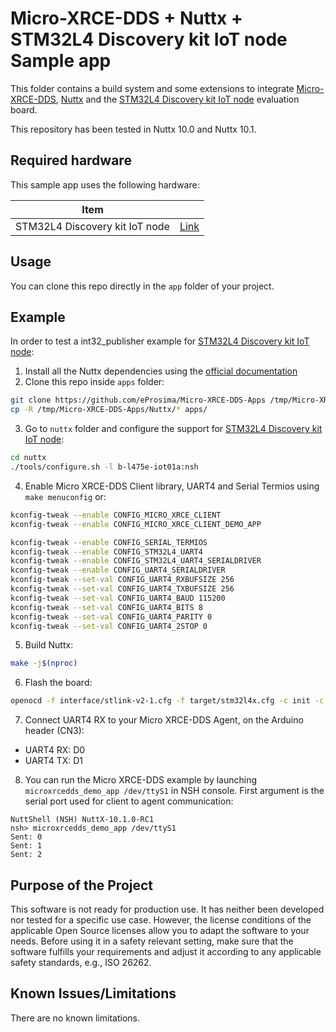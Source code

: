 # Micro-XRCE-DDS + Nuttx + STM32L4 Discovery kit IoT node Sample app

This folder contains a build system and some extensions to integrate [Micro-XRCE-DDS](https://micro-xrce-dds.readthedocs.io/en/latest/), [Nuttx](https://nuttx.apache.org/) and the [STM32L4 Discovery kit IoT node](https://www.st.com/en/evaluation-tools/b-l475e-iot01a.html) evaluation board.

This repository has been tested in Nuttx 10.0 and Nuttx 10.1.

## Required hardware

This sample app uses the following hardware:

| Item                           |                                                                                                |
| ------------------------------ | ---------------------------------------------------------------------------------------------- |
| STM32L4 Discovery kit IoT node | [Link](https://www.st.com/en/evaluation-tools/b-l475e-iot01a.html)                             |

## Usage

You can clone this repo directly in the `app` folder of your project.

## Example

In order to test a int32_publisher example for [STM32L4 Discovery kit IoT node](https://www.st.com/en/evaluation-tools/b-l475e-iot01a.html):

1. Install all the Nuttx dependencies using the [official documentation](https://nuttx.apache.org/docs/10.0.0/quickstart/install.html)
2. Clone this repo inside `apps` folder:
```bash
git clone https://github.com/eProsima/Micro-XRCE-DDS-Apps /tmp/Micro-XRCE-DDS-Apps
cp -R /tmp/Micro-XRCE-DDS-Apps/Nuttx/* apps/
```
3. Go to `nuttx` folder and configure the support for [STM32L4 Discovery kit IoT node](https://www.st.com/en/evaluation-tools/b-l475e-iot01a.html):
```bash
cd nuttx
./tools/configure.sh -l b-l475e-iot01a:nsh
```
4. Enable Micro XRCE-DDS Client library, UART4 and Serial Termios using `make menuconfig` or:
```bash
kconfig-tweak --enable CONFIG_MICRO_XRCE_CLIENT
kconfig-tweak --enable CONFIG_MICRO_XRCE_CLIENT_DEMO_APP

kconfig-tweak --enable CONFIG_SERIAL_TERMIOS
kconfig-tweak --enable CONFIG_STM32L4_UART4
kconfig-tweak --enable CONFIG_STM32L4_UART4_SERIALDRIVER
kconfig-tweak --enable CONFIG_UART4_SERIALDRIVER
kconfig-tweak --set-val CONFIG_UART4_RXBUFSIZE 256
kconfig-tweak --set-val CONFIG_UART4_TXBUFSIZE 256
kconfig-tweak --set-val CONFIG_UART4_BAUD 115200
kconfig-tweak --set-val CONFIG_UART4_BITS 8
kconfig-tweak --set-val CONFIG_UART4_PARITY 0
kconfig-tweak --set-val CONFIG_UART4_2STOP 0
```
5. Build Nuttx:
```bash
make -j$(nproc)
```
6. Flash the board:
```bash
openocd -f interface/stlink-v2-1.cfg -f target/stm32l4x.cfg -c init -c "reset halt" -c "flash write_image erase nuttx.bin 0x08000000" -c "reset" -c "exit"
```
7. Connect UART4 RX to your Micro XRCE-DDS Agent, on the Arduino header (CN3):
  - UART4 RX: D0
  - UART4 TX: D1 
8. You can run the Micro XRCE-DDS example by launching `microxrcedds_demo_app /dev/ttyS1` in NSH console. First argument is the serial port used for client to agent communication:
```
NuttShell (NSH) NuttX-10.1.0-RC1
nsh> microxrcedds_demo_app /dev/ttyS1
Sent: 0
Sent: 1
Sent: 2
```

## Purpose of the Project

This software is not ready for production use. It has neither been developed nor
tested for a specific use case. However, the license conditions of the
applicable Open Source licenses allow you to adapt the software to your needs.
Before using it in a safety relevant setting, make sure that the software
fulfills your requirements and adjust it according to any applicable safety
standards, e.g., ISO 26262.

## Known Issues/Limitations

There are no known limitations.
